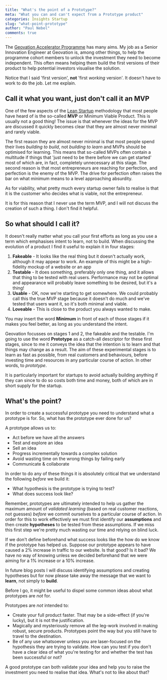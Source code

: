 ```yaml
---
title: "What's the point of a Prototype?"
meta: "What you can and can't expect from a Prototype product"
categories: Insights Startup
slug: "what-point-prototype"
author: "Paul Nebel"
comments: true
---
```


The [Geovation Accelerator Programme][geoaccel] has many aims. My job as a Senior Innovation Engineer at Geovation is, among other things, to help the programme cohort members to unlock the investment they need to become independent. This often means helping them build the first versions of their product to help potential investors visualise the solution.

Notice that I said 'first version', **not** 'first *working* version'.  It doesn't have to work to do the job.  Let me explain.

## Call it what you want, just don't call it an MVP

One of the few aspects of the [Lean Startup][leanstartup] methodology that most people have heard of is the so-called **MVP** or Minimum Viable Product. This is usually not a good thing!  The issue is that whenever the ideas for the MVP are discussed it quickly becomes clear that they are almost never minimal and rarely viable.

The first reason they are almost never minimal is that most people spend their lives *building to build*, not *building to learn* and MVPs should be optimised for learning. This means that so-called MVPs often contain a multitude if things that 'just need to be there before we can get started' most of which are, in fact, completely unnecessary at this stage.  The second reason is that most entrepreneurs are reaching for perfection, and perfection is the enemy of the MVP. The drive for perfection often raises the bar on what minimum means to a level approaching absurdity.

As for viability, what pretty much every startup owner fails to realise is that it is the customer who decides what is viable, not the entrepreneur.

It is for this reason that I never use the term MVP, and I will not discuss the creation of such a thing. I don't find it helpful.

## So what should I call it?

It doesn't really matter what you call your first efforts as long as you use a term which emphasises intent to learn, not to build.  When discussing the evolution of a product I find it useful to explain it in four stages:

 1. **Fakeable** - It looks like the real thing but it doesn't actually work, although it may appear to work.  An example of this might be a high-fidelity mockup of a website or an app
 2. **Testable** - It does something, preferably only one thing, and it allows that thing to be tested with real users. Performance may not be optimal and appearance will probably leave something to be desired, but it's a thing! 
 3. **Usable** - OK, now we're starting to get somewhere. We could probably call this the true MVP stage because it doesn't do much and we've tested that users want it, so it's both minimal and viable.
 4. **Loveable** - This is close to the product you always wanted to make.

You may insert the word **Minimum** in front of each of those stages if it makes you feel better, as long as you understand the intent.

Geovation focusses on stages 1 and 2, the fakeable and the testable. I'm going to use the word **Prototype** as a catch-all descriptor for these first stages, since to me it conveys the idea that the intention is to learn and that things may change as a result.  The aim of these experimental stages is to learn as fast as possible, from real customers and behaviours, before investing time and resources in any particular course of action.  In other words, to *prototype*.

It is particularly important for startups to avoid actually building anything if they can since to do so costs both time and money, both of which are in short supply for the startup.

## What's the point?

In order to create a successful prototype you need to understand what a prototype is for. So, what has the prototype ever done for us?

A prototype allows us to:

  - Act before we have all the answers
  - Test and explore an idea
  - Sell an idea
  - Progress incrementally towards a complex solution
  - Avoid wasting time on the wrong things by failing early
  - Communicate & collaborate

In order to do any of these things it is absolutely critical that we understand the following *before* we build it:

  - What hypothesis is the prototype is trying to test?
  - What does success look like?

Remember, prototypes are ultimately intended to help us gather the maximum amount of *validated learning* (based on real customer reactions, not guesses) *before* we commit ourselves to a particular course of action.  In order for this to work effectively we must first identify our **assumptions** and then create **hypotheses** to be tested from these assumptions.  If we miss this first step we're pretty much wasting our time and relying on blind luck.

If we don't define beforehand what success looks like the how do we know if the prototype has helped us. Suppose our prototype appears to have caused a 2% increase in traffic to our website.  Is that good?  Is it bad? We have no way of knowing unless we decided beforehand that we were aiming for a 1% increase or a 10% increase.

In future blog posts I will discuss identifying assumptions and creating hypotheses but for now please take away the message that we want to **learn**, not simply to **build**.

Before I go, it might be useful to dispel some common ideas about what prototypes are *not* for.

Prototypes are *not* intended to:
  
   - Create your full product faster. That may be a side-effect (if you're lucky), but it is not the justification.
   - Magically and mysteriously remove all the leg-work involved in making robust, secure products.  Prototypes point the way but you still have to travel to the destination.
   - Be of any use whatsoever unless you are laser-focused on the hypothesis they are trying to validate. How can you test if you don't have a clear idea of what you're testing for and whether the test has been successful or not?

A good prototype can both validate your idea and help you to raise the investment you need to realise that idea.  What's not to like about that?

   
 [geoaccel]: https://geovation.uk/accelerator/
 [leanstartup]: http://theleanstartup.com/